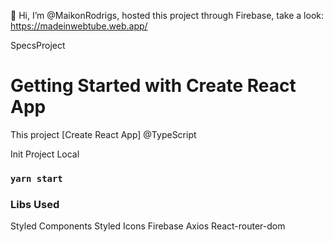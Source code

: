 👋 Hi, I’m @MaikonRodrigs, hosted this project through Firebase, take a look:
https://madeinwebtube.web.app/

SpecsProject
# Getting Started with Create React App
This project [Create React App] @TypeScript

Init Project Local
### `yarn start`

### Libs Used
Styled Components
Styled Icons
Firebase
Axios
React-router-dom

